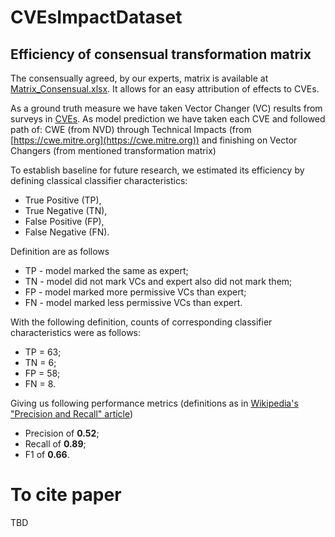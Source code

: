 # CVEsImpactDataset
## Efficiency of consensual transformation matrix 
The consensually agreed, by our experts, matrix is available at [Matrix_Consensual.xlsx](Transformation_matrices/Matrix_Consensual.xlsx).
It allows for an easy attribution of effects to CVEs.

As a ground truth measure we have taken Vector Changer (VC) results from surveys in [CVEs](CVEs).
As model prediction we have taken each CVE and followed path of: CWE (from NVD) through Technical Impacts (from [https://cwe.mitre.org](https://cwe.mitre.org)) and finishing on Vector Changers (from mentioned transformation matrix)

To establish baseline for future research, we estimated its efficiency by defining classical classifier characteristics: 
- True Positive (TP),
- True Negative (TN),
- False Positive (FP),
- False Negative (FN).

Definition are as follows
- TP - model marked the same as expert;
- TN - model did not mark VCs and expert also did not mark them;
- FP - model marked more permissive VCs than expert;
- FN - model marked less permissive VCs than expert.

With the following definition, counts of corresponding classifier characteristics were as follows:
- TP = 63;
- TN = 6;
- FP = 58;
- FN = 8.

Giving us following performance metrics (definitions as in [Wikipedia's "Precision and Recall" article](https://en.wikipedia.org/wiki/Precision_and_recall]))
- Precision of **0.52**;
- Recall of **0.89**;
- F1 of **0.66**.

# To cite paper
TBD

